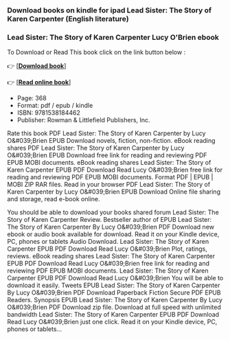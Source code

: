 ### Download books on kindle for ipad Lead Sister: The Story of Karen Carpenter (English literature)



### Lead Sister: The Story of Karen Carpenter Lucy O&#039;Brien ebook

To Download or Read This book click on the link button below :

👉  [**[Download book](http://get-pdfs.com/download.php?group=book&from=github.com&id=686175&lnk=1060 "Download book")**]

👉  [**[Read online book](http://get-pdfs.com/download.php?group=book&from=github.com&id=686175&lnk=1060 "Read online book")**]





* Page: 368
* Format: pdf / epub / kindle
* ISBN: 9781538184462
* Publisher: Rowman &amp; Littlefield Publishers, Inc.





Rate this book PDF Lead Sister: The Story of Karen Carpenter by Lucy O&amp;#039;Brien EPUB Download novels, fiction, non-fiction. eBook reading shares PDF Lead Sister: The Story of Karen Carpenter by Lucy O&amp;#039;Brien EPUB Download free link for reading and reviewing PDF EPUB MOBI documents. eBook reading shares Lead Sister: The Story of Karen Carpenter EPUB PDF Download Read Lucy O&amp;#039;Brien free link for reading and reviewing PDF EPUB MOBI documents. Format PDF | EPUB | MOBI ZIP RAR files. Read in your browser PDF Lead Sister: The Story of Karen Carpenter by Lucy O&amp;#039;Brien EPUB Download Online file sharing and storage, read e-book online.

You should be able to download your books shared forum Lead Sister: The Story of Karen Carpenter Review. Bestseller author of EPUB Lead Sister: The Story of Karen Carpenter By Lucy O&amp;#039;Brien PDF Download new ebook or audio book available for download. Read it on your Kindle device, PC, phones or tablets Audio Download. Lead Sister: The Story of Karen Carpenter EPUB PDF Download Read Lucy O&amp;#039;Brien Plot, ratings, reviews. eBook reading shares Lead Sister: The Story of Karen Carpenter EPUB PDF Download Read Lucy O&amp;#039;Brien free link for reading and reviewing PDF EPUB MOBI documents. Lead Sister: The Story of Karen Carpenter EPUB PDF Download Read Lucy O&amp;#039;Brien You will be able to download it easily. Tweets EPUB Lead Sister: The Story of Karen Carpenter By Lucy O&amp;#039;Brien PDF Download Paperback Fiction Secure PDF EPUB Readers. Synopsis EPUB Lead Sister: The Story of Karen Carpenter By Lucy O&amp;#039;Brien PDF Download zip file. Download at full speed with unlimited bandwidth Lead Sister: The Story of Karen Carpenter EPUB PDF Download Read Lucy O&amp;#039;Brien just one click. Read it on your Kindle device, PC, phones or tablets...





